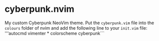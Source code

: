 # cyberpunk.nvim
My custom Cyberpunk NeoVim theme. Put the ```cyberpunk.vim``` file into the ```colours``` folder of nvim and add the following line to your ```init.vim``` file: '''autocmd vimenter * colorscheme cyberpunk```

